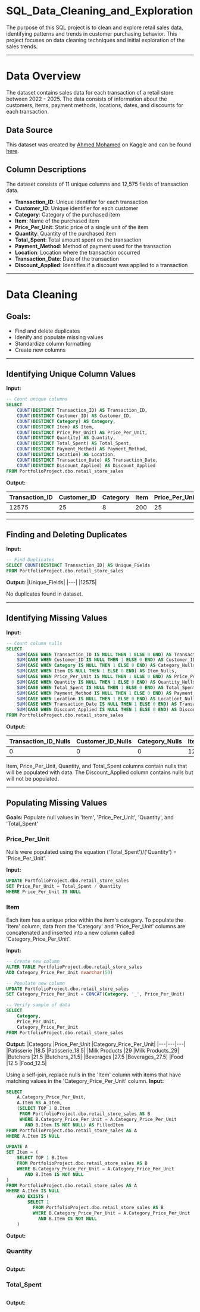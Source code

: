 # SQL_Data_Cleaning_and_Exploration

The purpose of this SQL project is to clean and explore retail sales data, identifying patterns and trends in customer purchasing behavior. This project focuses on data cleaning techniques and initial exploration of the sales trends.

---

# **Data Overview**
The dataset contains sales data for each transaction of a retail store between 2022 - 2025. The data consists of information about the customers, items, payment methods, locations, dates, and discounts for each transaction. 

## **Data Source**
This dataset was created by [Ahmed Mohamed](https://www.kaggle.com/ahmedmohamed2003) on Kaggle and can be found [here](https://www.kaggle.com/datasets/ahmedmohamed2003/retail-store-sales-dirty-for-data-cleaning?select=retail_store_sales.csv).

## **Column Descriptions**
The dataset consists of 11 unique columns and 12,575 fields of transaction data.
  - **Transaction_ID**: Unique identifier for each transaction
  - **Customer_ID**: Unique identifier for each customer
  - **Category**: Category of the purchased item
  - **Item**: Name of the purchased item
  - **Price_Per_Unit**: Static price of a single unit of the item
  - **Quantity**: Quantity of the purchased item
  - **Total_Spent**: Total amount spent on the transaction
  - **Payment_Method**: Method of payment used for the transaction
  - **Location**: Location where the transaction occurred
  - **Transaction_Date**: Date of the transaction
  - **Discount_Applied**: Identifies if a discount was applied to a transaction

---

# **Data Cleaning**
## **Goals:**
  - Find and delete duplicates
  - Idenify and populate missing values
  - Standardize column formatting
  - Create new columns
    
----

## **Identifying Unique Column Values**
**Input:**
```sql
-- Count unique columns
SELECT 
	COUNT(DISTINCT Transaction_ID) AS Transaction_ID,
	COUNT(DISTINCT Customer_ID) AS Customer_ID, 
	COUNT(DISTINCT Category) AS Category, 
	COUNT(DISTINCT Item) AS Item, 
	COUNT(DISTINCT Price_Per_Unit) AS Price_Per_Unit, 
	COUNT(DISTINCT Quantity) AS Quantity, 
	COUNT(DISTINCT Total_Spent) AS Total_Spent, 
	COUNT(DISTINCT Payment_Method) AS Payment_Method, 
	COUNT(DISTINCT Location) AS Location, 
	COUNT(DISTINCT Transaction_Date) AS Transaction_Date, 
	COUNT(DISTINCT Discount_Applied) AS Discount_Applied
FROM PortfolioProject.dbo.retail_store_sales
```
**Output:**

| Transaction_ID | Customer_ID	| Category	| Item	| Price_Per_Unit	| Quantity	| Total_Spent	| Payment_Method	| Location	| Transaction_Date	| Discount_Applied |
|----------------|--------------|-----------|-------|-----------------|-----------|-------------|-----------------|-----------|-------------------|------------------|
| 12575	         | 25	          | 8         | 200   | 25	            | 10	      | 227	        | 3 	            | 2	        | 1114	            | 2                |

---

## **Finding and Deleting Duplicates**
**Input:**
```sql
-- Find Duplicates
SELECT COUNT(DISTINCT Transaction_ID) AS Unique_Fields
FROM PortfolioProject.dbo.retail_store_sales
```

**Output:**
|Unique_Fields|
|---|
|12575|

No duplicates found in dataset.

---

## **Identifying Missing Values**
**Input:**
```sql
-- Count column nulls
SELECT 
	SUM(CASE WHEN Transaction_ID IS NULL THEN 1 ELSE 0 END) AS Transaction_ID_Nulls,
	SUM(CASE WHEN Customer_ID IS NULL THEN 1 ELSE 0 END) AS Customer_ID_Nulls,
	SUM(CASE WHEN Category IS NULL THEN 1 ELSE 0 END) AS Category_Nulls,
	SUM(CASE WHEN Item IS NULL THEN 1 ELSE 0 END) AS Item_Nulls,
	SUM(CASE WHEN Price_Per_Unit IS NULL THEN 1 ELSE 0 END) AS Price_Per_Unit_Nulls,
	SUM(CASE WHEN Quantity IS NULL THEN 1 ELSE 0 END) AS Quantity_Nulls,
	SUM(CASE WHEN Total_Spent IS NULL THEN 1 ELSE 0 END) AS Total_Spent_Nulls,
	SUM(CASE WHEN Payment_Method IS NULL THEN 1 ELSE 0 END) AS Payment_Method_Nulls,
	SUM(CASE WHEN Location IS NULL THEN 1 ELSE 0 END) AS Locationt_Nulls,
	SUM(CASE WHEN Transaction_Date IS NULL THEN 1 ELSE 0 END) AS Transaction_Date_Nulls,
	SUM(CASE WHEN Discount_Applied IS NULL THEN 1 ELSE 0 END) AS Discount_Applied_Nulls
FROM PortfolioProject.dbo.retail_store_sales
```

**Output:**

|Transaction_ID_Nulls	|Customer_ID_Nulls	|Category_Nulls	|Item_Nulls	|Price_Per_Unit_Nulls	|Quantity_Nulls	|Total_Spent_Nulls	|Payment_Method_Nulls	|Locationt_Nulls	|Transaction_Date_Nulls	|Discount_Applied_Nulls |
|---|---|---|---|---|---|---|---|---|---|---|
|0	|0	|0	|1213	|609	|604	|604	|0	|0	|0	|4199|

Item, Price_Per_Unit, Quantity, and Total_Spent columns contain nulls that will be populated with data. The Discount_Applied column contains nulls but will not be populated.

---
## **Populating Missing Values**
**Goals:** Populate null values in 'Item', 'Price_Per_Unit', 'Quantity', and 'Total_Spent' 

### **Price_Per_Unit**
Nulls were populated using the equation ('Total_Spent')/('Quantity') = 'Price_Per_Unit'.

**Input:**
```sql
UPDATE PortfolioProject.dbo.retail_store_sales
SET Price_Per_Unit = Total_Spent / Quantity
WHERE Price_Per_Unit IS NULL
```

### **Item**
Each item has a unique price within the item's category. To populate the 'Item' column, data from the 'Category' and 'Price_Per_Unit' columns are concatenated and inserted into a new column called 'Category_Price_Per_Unit'.

**Input:**
```sql
-- Create new column
ALTER TABLE PortfolioProject.dbo.retail_store_sales
ADD Category_Price_Per_Unit nvarchar(50)

-- Populate new column
UPDATE PortfolioProject.dbo.retail_store_sales
SET Category_Price_Per_Unit = CONCAT(Category, '_', Price_Per_Unit)

-- Verify sample of data
SELECT 
	Category,
	Price_Per_Unit,
	Category_Price_Per_Unit
FROM PortfolioProject.dbo.retail_store_sales
```
**Output:**
|Category	|Price_Per_Unit	|Category_Price_Per_Unit|
|---|---|---|
|Patisserie	|18.5	|Patisserie_18.5|
|Milk Products	|29	|Milk Products_29|
|Butchers	|21.5	|Butchers_21.5|
|Beverages	|27.5	|Beverages_27.5|
|Food	|12.5	|Food_12.5|

Using a self-join, replace nulls in the 'Item' column with items that have matching values in the 'Category_Price_Per_Unit' column.
**Input:**
```sql
SELECT
    A.Category_Price_Per_Unit,
    A.Item AS A_Item,
    (SELECT TOP 1 B.Item 
     FROM PortfolioProject.dbo.retail_store_sales AS B
     WHERE B.Category_Price_Per_Unit = A.Category_Price_Per_Unit
       AND B.Item IS NOT NULL) AS FilledItem
FROM PortfolioProject.dbo.retail_store_sales AS A
WHERE A.Item IS NULL

UPDATE A
SET Item = (
	SELECT TOP 1 B.Item 
	FROM PortfolioProject.dbo.retail_store_sales AS B
	WHERE B.Category_Price_Per_Unit = A.Category_Price_Per_Unit
       AND B.Item IS NOT NULL
)	
FROM PortfolioProject.dbo.retail_store_sales AS A
WHERE A.Item IS NULL
	AND EXISTS (
		SELECT 1
		  FROM PortfolioProject.dbo.retail_store_sales AS B
		  WHERE B.Category_Price_Per_Unit = A.Category_Price_Per_Unit
			AND B.Item IS NOT NULL
	)
```

**Output:**

### **Quantity**

```sql

```

**Output:**


### **Total_Spent**
```sql

```

**Output:**

